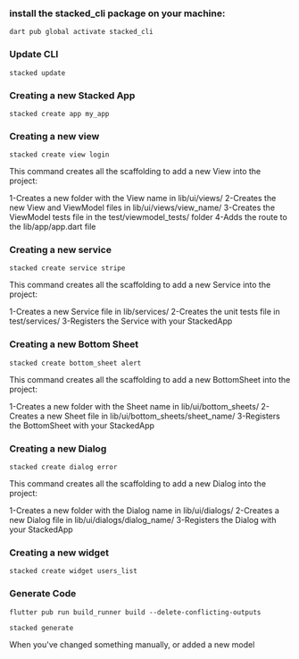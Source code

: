 ### install the stacked_cli package on your machine:
    dart pub global activate stacked_cli
### Update CLI
    stacked update

### Creating a new Stacked App
    stacked create app my_app

### Creating a new view
    stacked create view login
This command creates all the scaffolding to add a new View into the project:

1-Creates a new folder with the View name in lib/ui/views/
2-Creates the new View and ViewModel files in lib/ui/views/view_name/
3-Creates the ViewModel tests file in the test/viewmodel_tests/ folder
4-Adds the route to the lib/app/app.dart file

### Creating a new service
    stacked create service stripe
This command creates all the scaffolding to add a new Service into the project:

1-Creates a new Service file in lib/services/
2-Creates the unit tests file in test/services/
3-Registers the Service with your StackedApp

### Creating a new Bottom Sheet
    stacked create bottom_sheet alert
This command creates all the scaffolding to add a new BottomSheet into the project:

1-Creates a new folder with the Sheet name in lib/ui/bottom_sheets/
2-Creates a new Sheet file in lib/ui/bottom_sheets/sheet_name/
3-Registers the BottomSheet with your StackedApp
### Creating a new Dialog
    stacked create dialog error
This command creates all the scaffolding to add a new Dialog into the project:

1-Creates a new folder with the Dialog name in lib/ui/dialogs/
2-Creates a new Dialog file in lib/ui/dialogs/dialog_name/
3-Registers the Dialog with your StackedApp
### Creating a new widget
    stacked create widget users_list

### Generate Code
    flutter pub run build_runner build --delete-conflicting-outputs
    
    stacked generate
When you've changed something manually, or added a new model